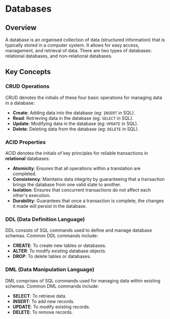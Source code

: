# Databases

## Overview
A database is an organised collection of data (structured information) that is typically stored in a computer system. It allows for easy access, management, and retrieval of data.
There are two types of databases: relational databases, and non-relational databases.

## Key Concepts
### CRUD Operations
CRUD denotes the initials of these four basic operations for managing data in a database:
- **Create**: Adding data into the database (eg: `INSERT` in SQL).
- **Read**: Retrieving data in the database (eg: `SELECT` in SQL).
- **Update**: Modifying data in the database (eg: `UPDATE` in SQL). 
- **Delete**: Deleting data from the database (eg: `DELETE` in SQL).

### ACID Properties
ACID denotes the initials of key principles for reliable transactions in **relational** databases:
- **Atomicity**: Ensures that all operations within a translation are completed.
- **Consistency**: Maintains data integrity by guaranteeing that a transaction brings the database from one valid state to another.
- **Isolation**: Ensures that concurrent transactions do not affect each other's execution.
- **Durability**: Guarantees that once a transaction is complete, the changes it made will persist in the database.

### DDL (Data Definition Language)
DDL consists of SQL commands used to define and manage database schemas. Common DDL commands include:
- **CREATE**: To create new tables or databases.
- **ALTER**: To modify existing database objects.
- **DROP**: To delete tables or databases.

### DML (Data Manipulation Language)
DML comprises of SQL commands used for managing data within existing schemas. Common DML commands include:
- **SELECT**: To retrieve data.
- **INSERT**: To add new records.
- **UPDATE**: To modify existing records.
- **DELETE**: To remove records.

